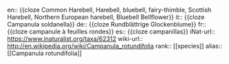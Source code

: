 en:: {{cloze Common Harebell, Harebell, bluebell, fairy-thimble, Scottish Harebell, Northern European harebell, Bluebell Bellflower}}
it:: {{cloze Campanula soldanella}}
de:: {{cloze Rundblättrige Glockenblume}}
fr:: {{cloze campanule à feuilles rondes}}
es:: {{cloze campanillas}}
iNat-url:: https://www.inaturalist.org/taxa/62312
wiki-url:: http://en.wikipedia.org/wiki/Campanula_rotundifolia
rank:: [[species]]
alias:: [[Campanula rotundifolia]]